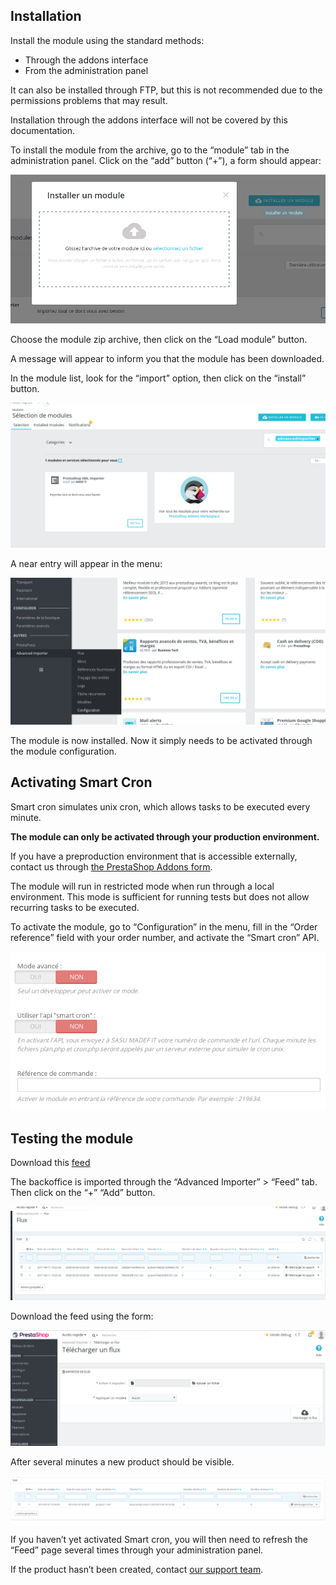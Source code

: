 ﻿## Installation

Install the module using the standard methods:
- Through the addons interface
- From the administration panel

It can also be installed through FTP, but this is not recommended due to the permissions problems that may result. 

Installation through the addons interface will not be covered by this documentation. 

To install the module from the archive, go to the “module” tab in the administration panel. 
Click on the “add” button (“+”), a form should appear:

![image alt text](media/install_1.png)

Choose the module zip archive, then click on the “Load module” button.

A message will appear to inform you that the module has been downloaded.

In the module list, look for the “import” option, then click on the “install” button. 

![image alt text](media/install_2.png)

A near entry will appear in the menu:

![image alt text](media/menu.png)

The module is now installed. Now it simply needs to be activated through the module configuration. 

## Activating Smart Cron

Smart cron simulates unix cron, which allows tasks to be executed every minute. 

**The module can only be activated through your production environment.**

If you have a preproduction environment that is accessible externally, contact us through [the PrestaShop Addons form](https://addons.prestashop.com/fr/contactez-nous?id_product=7951).

The module will run in restricted mode when run through a local environment. This mode is sufficient for running tests but does not allow recurring tasks to be executed. 

To activate the module, go to “Configuration” in the menu, fill in the “Order reference” field with your order number, and activate the “Smart cron” API.  

![image alt text](media/image_3.png)

## Testing the module

Download this [feed](!flow/check-install.xml)

The backoffice is imported through the “Advanced Importer” > “Feed” tab. Then click on the “+” “Add” button.  

![image alt text](media/add-flow-1.png)

Download the feed using the form:

![image alt text](media/add-flow-2.png)

After several minutes a new product should be visible. 

![image alt text](media/image_5.png)

If you haven’t yet activated Smart cron, you will then need to refresh the “Feed” page several times through your administration panel. 

If the product hasn’t been created, contact [our support team](https://addons.prestashop.com/fr/contactez-nous?id_product=7951).
